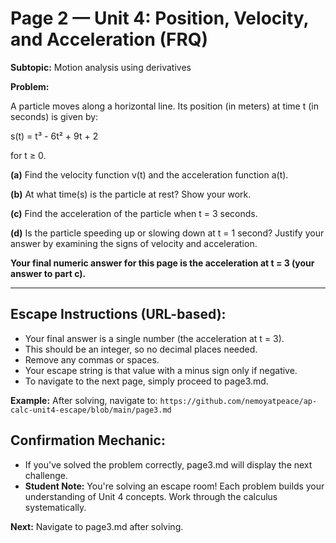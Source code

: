 # Page 2 — Unit 4: Position, Velocity, and Acceleration (FRQ)

**Subtopic:** Motion analysis using derivatives

**Problem:**

A particle moves along a horizontal line. Its position (in meters) at time t (in seconds) is given by:

s(t) = t³ - 6t² + 9t + 2

for t ≥ 0.

**(a)** Find the velocity function v(t) and the acceleration function a(t).

**(b)** At what time(s) is the particle at rest? Show your work.

**(c)** Find the acceleration of the particle when t = 3 seconds.

**(d)** Is the particle speeding up or slowing down at t = 1 second? Justify your answer by examining the signs of velocity and acceleration.

**Your final numeric answer for this page is the acceleration at t = 3 (your answer to part c).**

---

## Escape Instructions (URL-based):

- Your final answer is a single number (the acceleration at t = 3).
- This should be an integer, so no decimal places needed.
- Remove any commas or spaces.
- Your escape string is that value with a minus sign only if negative.
- To navigate to the next page, simply proceed to page3.md.

**Example:** After solving, navigate to:
`https://github.com/nemoyatpeace/ap-calc-unit4-escape/blob/main/page3.md`

## Confirmation Mechanic:

- If you've solved the problem correctly, page3.md will display the next challenge.
- **Student Note:** You're solving an escape room! Each problem builds your understanding of Unit 4 concepts. Work through the calculus systematically.

**Next:** Navigate to page3.md after solving.

